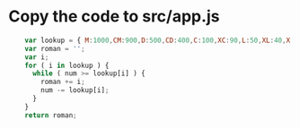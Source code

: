 

# Copy the code to src/app.js

```javascript
    var lookup = { M:1000,CM:900,D:500,CD:400,C:100,XC:90,L:50,XL:40,X:10,IX:9,V:5,IV:4,I:1 };
    var roman = '';
    var i;
    for ( i in lookup ) {
      while ( num >= lookup[i] ) {
        roman += i;
        num -= lookup[i];
      }
    }
    return roman;
```
